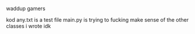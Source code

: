 waddup gamers

kod any.txt is a test file
main.py is trying to fucking make sense of the other classes i wrote idk
